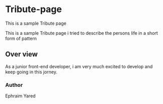 # Tribute-page
This is a sample Tribute page
<p>This is a sample Tribute page i tried to describe the persons life in a short form of pattern</p>
<h2>Over view</h2>
As a junior front-end developer, i am very much excited to develop and keep going in this jorney.

<h3>Author</h3>
Ephraim Yared
<link https://github.com/ephraimyared>
